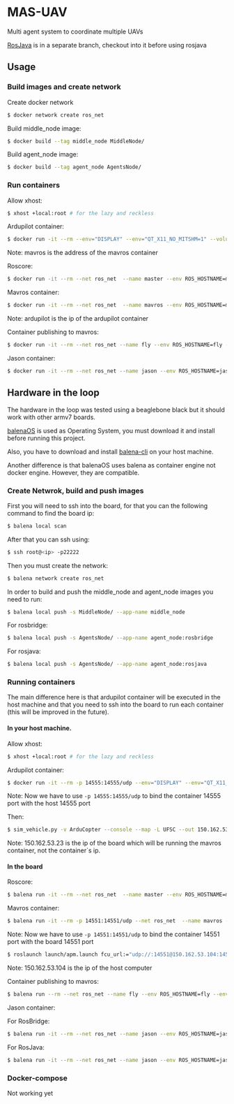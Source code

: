 # MAS-UAV
Multi agent system to coordinate multiple UAVs

[RosJava](https://github.com/Rezenders/MAS-UAV/tree/rosjava) is in a separate branch, checkout into it before using rosjava

## Usage

### Build images and create network
Create docker network
```bash
$ docker network create ros_net
```

Build middle_node image:
```bash
$ docker build --tag middle_node MiddleNode/
```

Build agent_node image:

```bash
$ docker build --tag agent_node AgentsNode/
```


### Run containers

Allow xhost:
```bash
$ xhost +local:root # for the lazy and reckless
```

Ardupilot container:
```bash
$ docker run -it --rm --env="DISPLAY" --env="QT_X11_NO_MITSHM=1" --volume="/tmp/.X11-unix:/tmp/.X11-unix:rw" --name ardupilot --net ros_net rezenders/ardupilot-ubuntu sim_vehicle.py -v ArduCopter --console --map -L UFSC --out mavros:14551
```
Note: mavros is the address of the mavros container

Roscore:
```bash
$ docker run -it --rm --net ros_net  --name master --env ROS_HOSTNAME=master --env ROS_MASTER_URI=http://master:11311 ros:melodic-ros-core roscore
```

Mavros container:
```bash
$ docker run -it --rm --net ros_net  --name mavros --env ROS_HOSTNAME=mavros --env ROS_MASTER_URI=http://master:11311  rezenders/mavros roslaunch launch/apm.launch fcu_url:="udp://:14551@ardupilot:14555"
```
Note: ardupilot is the ip of the ardupilot container

Container publishing to mavros:
```bash
$ docker run -it --rm --net ros_net --name fly --env ROS_HOSTNAME=fly --env ROS_MASTER_URI=http://master:11311 middle_node ./hw_bridge.py
```

Jason container:

```bash
$ docker run -it --rm --net ros_net --name jason --env ROS_HOSTNAME=jason --env ROS_MASTER_URI=http://master:11311 agent_node gradle 
```


## Hardware in the loop

The hardware in the loop was tested using a beaglebone black but it should work with other armv7 boards.

[balenaOS](https://www.balena.io/os/#download) is used as Operating System, you must download it and install before running this project.

Also, you have to download and install [balena-cli](https://www.balena.io/docs/reference/cli/) on your host machine.

Another difference is that balenaOS uses balena as container engine not docker engine. However, they are compatible.

### Create Netwrok, build and push images
First you will need to ssh into the board, for that you can the following command to find the board ip:

```bash
$ balena local scan
```
After that you can ssh using:

```bash
$ ssh root@<ip> -p22222
```

Then you must create the network:

```bash
$ balena network create ros_net
```
In order to build and push the middle_node and agent_node images you need to run:

```bash
$ balena local push -s MiddleNode/ --app-name middle_node
```
For rosbridge:
```bash
$ balena local push -s AgentsNode/ --app-name agent_node:rosbridge
```
For rosjava:
```bash
$ balena local push -s AgentsNode/ --app-name agent_node:rosjava
```

### Running containers
The main difference here is that ardupilot container will be executed in the host machine and that you need to ssh into the board to run each container (this will be improved in the future).

#### In your host machine.

Allow xhost:
```bash
$ xhost +local:root # for the lazy and reckless
```

Ardupilot container:
```bash
$ docker run -it --rm -p 14555:14555/udp --env="DISPLAY" --env="QT_X11_NO_MITSHM=1" --volume="/tmp/.X11-unix:/tmp/.X11-unix:rw" --name ardupilot --net ros_net rezenders/ardupilot-ubuntu
```

Note: Now we have to use ```-p 14555:14555/udp``` to bind the container 14555 port with the host 14555 port

Then:
```bash
$ sim_vehicle.py -v ArduCopter --console --map -L UFSC --out 150.162.53.23:14551
```

Note: 150.162.53.23 is the ip of the board which will be running the mavros container, not the container\`s ip.

#### In the board
Roscore:
```bash
$ balena run -it --rm --net ros_net  --name master --env ROS_HOSTNAME=master --env ROS_MASTER_URI=http://master:11311 rezenders/jason-ros roslaunch rosbridge_server rosbridge_websocket.launch address:=master
```

Mavros container:
```bash
$ balena run -it --rm -p 14551:14551/udp --net ros_net  --name mavros --env ROS_HOSTNAME=mavros --env ROS_MASTER_URI=http://master:11311  rezenders/mavros
```
Note: Now we have to use ```-p 14551:14551/udp``` to bind the container 14551 port with the board 14551 port

```bash
$ roslaunch launch/apm.launch fcu_url:="udp://:14551@150.162.53.104:14555"
```
Note: 150.162.53.104 is the ip of the host computer

Container publishing to mavros:
```bash
$ balena run --rm --net ros_net --name fly --env ROS_HOSTNAME=fly --env ROS_MASTER_URI=http://master:11311 middle_node rosrun fly jason_flight.py
```

Jason container:

For RosBridge:
```bash
$ balena run -it --rm --net ros_net --name jason --env ROS_HOSTNAME=jason --env ROS_MASTER_URI=http://master:11311 agent_node:rosbridge jason uav_agents.mas2j
```
For RosJava:
```bash
$ balena run -it --rm --net ros_net --name jason --env ROS_HOSTNAME=jason --env ROS_MASTER_URI=http://master:11311 agent_node:rosjava gradle
```

### Docker-compose
Not working yet
